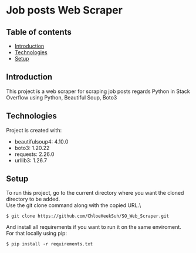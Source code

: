 # Job posts Web Scraper

## Table of contents
* [Introduction](#introduction)
* [Technologies](#technologies)
* [Setup](#setup)

## Introduction
This project is a web scraper for scraping job posts regards Python in Stack Overflow using Python, Beautiful Soup, Boto3
	
## Technologies
Project is created with:
* beautifulsoup4: 4.10.0
* boto3: 1.20.22
* requests: 2.26.0
* urllib3: 1.26.7
	
## Setup
To run this project, go to the current directory where you want the cloned directory to be added.\
Use the git clone command along with the copied URL.\

```
$ git clone https://github.com/ChloeHeekSuh/SO_Web_Scraper.git
```

And install all requirements if you want to run it on the same enviroment. \
For that locally using pip:

```
$ pip install -r requirements.txt
```
